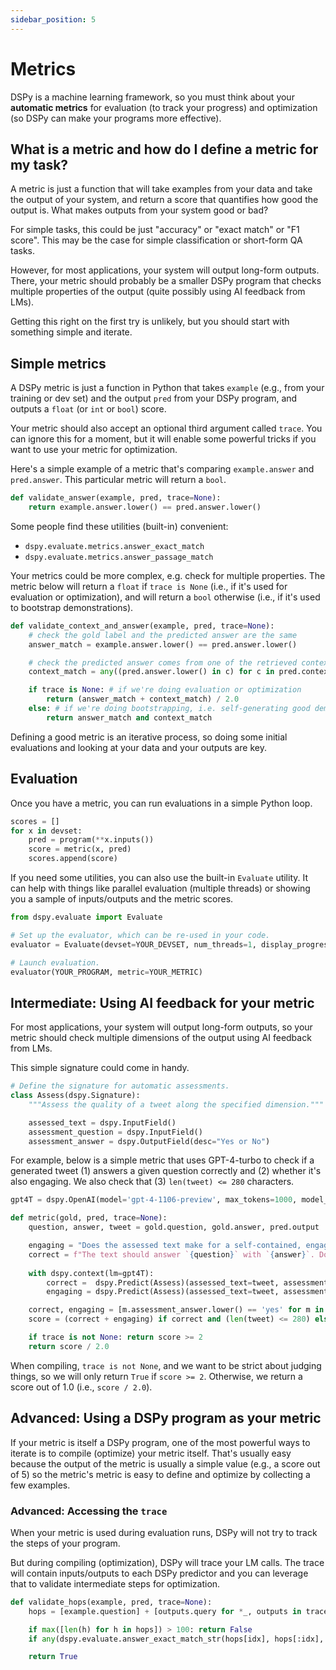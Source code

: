 ```yaml
---
sidebar_position: 5
---
```


# Metrics

DSPy is a machine learning framework, so you must think about your **automatic metrics** for evaluation (to track your progress) and optimization (so DSPy can make your programs more effective).


## What is a metric and how do I define a metric for my task?

A metric is just a function that will take examples from your data and take the output of your system, and return a score that quantifies how good the output is. What makes outputs from your system good or bad? 

For simple tasks, this could be just "accuracy" or "exact match" or "F1 score". This may be the case for simple classification or short-form QA tasks.

However, for most applications, your system will output long-form outputs. There, your metric should probably be a smaller DSPy program that checks multiple properties of the output (quite possibly using AI feedback from LMs).

Getting this right on the first try is unlikely, but you should start with something simple and iterate. 


## Simple metrics

A DSPy metric is just a function in Python that takes `example` (e.g., from your training or dev set) and the output `pred` from your DSPy program, and outputs a `float` (or `int` or `bool`) score.

Your metric should also accept an optional third argument called `trace`. You can ignore this for a moment, but it will enable some powerful tricks if you want to use your metric for optimization.

Here's a simple example of a metric that's comparing `example.answer` and `pred.answer`. This particular metric will return a `bool`.

```python
def validate_answer(example, pred, trace=None):
    return example.answer.lower() == pred.answer.lower()
```

Some people find these utilities (built-in) convenient:

- `dspy.evaluate.metrics.answer_exact_match`
- `dspy.evaluate.metrics.answer_passage_match`

Your metrics could be more complex, e.g. check for multiple properties. The metric below will return a `float` if `trace is None` (i.e., if it's used for evaluation or optimization), and will return a `bool` otherwise (i.e., if it's used to bootstrap demonstrations).

```python
def validate_context_and_answer(example, pred, trace=None):
    # check the gold label and the predicted answer are the same
    answer_match = example.answer.lower() == pred.answer.lower()

    # check the predicted answer comes from one of the retrieved contexts
    context_match = any((pred.answer.lower() in c) for c in pred.context)

    if trace is None: # if we're doing evaluation or optimization
        return (answer_match + context_match) / 2.0
    else: # if we're doing bootstrapping, i.e. self-generating good demonstrations of each step
        return answer_match and context_match
```

Defining a good metric is an iterative process, so doing some initial evaluations and looking at your data and your outputs are key.


## Evaluation

Once you have a metric, you can run evaluations in a simple Python loop.

```python
scores = []
for x in devset:
    pred = program(**x.inputs())
    score = metric(x, pred)
    scores.append(score)
```

If you need some utilities, you can also use the built-in `Evaluate` utility. It can help with things like parallel evaluation (multiple threads) or showing you a sample of inputs/outputs and the metric scores.

```python
from dspy.evaluate import Evaluate

# Set up the evaluator, which can be re-used in your code.
evaluator = Evaluate(devset=YOUR_DEVSET, num_threads=1, display_progress=True, display_table=5)

# Launch evaluation.
evaluator(YOUR_PROGRAM, metric=YOUR_METRIC)
```


## Intermediate: Using AI feedback for your metric

For most applications, your system will output long-form outputs, so your metric should check multiple dimensions of the output using AI feedback from LMs.

This simple signature could come in handy.

```python
# Define the signature for automatic assessments.
class Assess(dspy.Signature):
    """Assess the quality of a tweet along the specified dimension."""

    assessed_text = dspy.InputField()
    assessment_question = dspy.InputField()
    assessment_answer = dspy.OutputField(desc="Yes or No")
```

For example, below is a simple metric that uses GPT-4-turbo to check if a generated tweet (1) answers a given question correctly and (2) whether it's also engaging. We also check that (3) `len(tweet) <= 280` characters.

```python
gpt4T = dspy.OpenAI(model='gpt-4-1106-preview', max_tokens=1000, model_type='chat')

def metric(gold, pred, trace=None):
    question, answer, tweet = gold.question, gold.answer, pred.output

    engaging = "Does the assessed text make for a self-contained, engaging tweet?"
    correct = f"The text should answer `{question}` with `{answer}`. Does the assessed text contain this answer?"
    
    with dspy.context(lm=gpt4T):
        correct =  dspy.Predict(Assess)(assessed_text=tweet, assessment_question=correct)
        engaging = dspy.Predict(Assess)(assessed_text=tweet, assessment_question=engaging)

    correct, engaging = [m.assessment_answer.lower() == 'yes' for m in [correct, engaging]]
    score = (correct + engaging) if correct and (len(tweet) <= 280) else 0

    if trace is not None: return score >= 2
    return score / 2.0
```

When compiling, `trace is not None`, and we want to be strict about judging things, so we will only return `True` if `score >= 2`. Otherwise, we return a score out of 1.0 (i.e., `score / 2.0`).


## Advanced: Using a DSPy program as your metric

If your metric is itself a DSPy program, one of the most powerful ways to iterate is to compile (optimize) your metric itself. That's usually easy because the output of the metric is usually a simple value (e.g., a score out of 5) so the metric's metric is easy to define and optimize by collecting a few examples.



### Advanced: Accessing the `trace`

When your metric is used during evaluation runs, DSPy will not try to track the steps of your program.

But during compiling (optimization), DSPy will trace your LM calls. The trace will contain inputs/outputs to each DSPy predictor and you can leverage that to validate intermediate steps for optimization.


```python
def validate_hops(example, pred, trace=None):
    hops = [example.question] + [outputs.query for *_, outputs in trace if 'query' in outputs]

    if max([len(h) for h in hops]) > 100: return False
    if any(dspy.evaluate.answer_exact_match_str(hops[idx], hops[:idx], frac=0.8) for idx in range(2, len(hops))): return False

    return True
```
